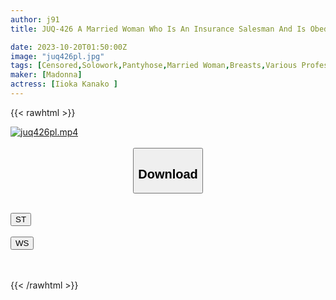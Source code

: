 ```yaml
---
author: j91
title: JUQ-426 A Married Woman Who Is An Insurance Salesman And Is Obedient And Weak Against Pressure Is Forced To Masturbate By A Sexually Harassing Chiropractor... Kana Morisawa

date: 2023-10-20T01:50:00Z
image: "juq426pl.jpg"
tags: [Censored,Solowork,Pantyhose,Married Woman,Breasts,Various Professions,Mature Woman	]
maker: [Madonna]
actress: [Iioka Kanako ]
---
```



{{< rawhtml >}}

<div class="video" data-videoid="bvwR0VVgd2sP9B9">
    <a href="javascript:;">
        <img src="https://my.j91.asia/posts/juq426pl/juq426pl.jpg" width="WIDTH" height="HEIGHT" alt="juq426pl.mp4" loading="lazy">
    </a>
</div>

<script type="text/javascript" src="https://j91.asia/asset/on-demand-st.js"></script>

<br>
  <link rel="stylesheet" href="https://j91.asia/asset/bs5.css">
  
  <center>
  <button class="btn btn-primary" type="button" data-bs-toggle="collapse" data-bs-target=".multi-collapse" aria-expanded="false" aria-controls="multiCollapseExample1 multiCollapseExample2"><h2>Download</h2></button></center>
</p>
<div class="row">
  <div class="col">
    <div class="collapse multi-collapse" id="multiCollapseExample1">
      <div class="card card-body">
	      	      <br>
<div class="buttons">  
<a href="https://streamtape.to/v/bvwR0VVgd2sP9B9"><button class="btn-hover color-3"><i class="fa fa-download"></i> ST</button></a></div>
    </div>
  </div>
</div>
  <div class="col">
    <div class="collapse multi-collapse" id="multiCollapseExample2">
      <div class="card card-body">
	      <br>
<div class="buttons">
    <a href="https://wolfstream.tv/a066uuio1x53"><button class="btn-hover color-9"><i class="fa fa-download"></i> WS</button></a></div>
<br><br>
      </div>
    </div>
  </div>
</div>

{{< /rawhtml >}}
